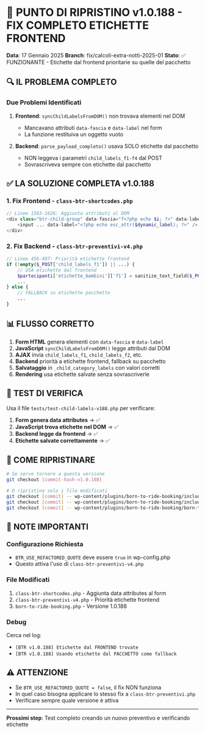# 🎯 PUNTO DI RIPRISTINO v1.0.188 - FIX COMPLETO ETICHETTE FRONTEND

**Data**: 17 Gennaio 2025
**Branch**: fix/calcoli-extra-notti-2025-01
**Stato**: ✅ FUNZIONANTE - Etichette dal frontend prioritarie su quelle del pacchetto

## 🔍 IL PROBLEMA COMPLETO

### Due Problemi Identificati

1. **Frontend**: `syncChildLabelsFromDOM()` non trovava elementi nel DOM
   - Mancavano attributi `data-fascia` e `data-label` nel form
   - La funzione restituiva un oggetto vuoto

2. **Backend**: `parse_payload_completo()` usava SOLO etichette dal pacchetto
   - NON leggeva i parametri `child_labels_f1-f4` dal POST
   - Sovrascriveva sempre con etichette dal pacchetto

## ✅ LA SOLUZIONE COMPLETA v1.0.188

### 1. Fix Frontend - `class-btr-shortcodes.php`
```php
// Linee 1583-1626: Aggiunta attributi al DOM
<div class="btr-child-group" data-fascia="f<?php echo $i; ?>" data-label="<?php echo esc_attr($dynamic_label); ?>">
    <input ... data-label="<?php echo esc_attr($dynamic_label); ?>" />
</div>
```

### 2. Fix Backend - `class-btr-preventivi-v4.php`
```php
// Linee 456-497: Priorità etichette frontend
if (!empty($_POST['child_labels_f1']) || ...) {
    // USA etichette dal frontend
    $partecipanti['etichette_bambini']['f1'] = sanitize_text_field($_POST['child_labels_f1']);
    ...
} else {
    // FALLBACK su etichette pacchetto
    ...
}
```

## 📊 FLUSSO CORRETTO

1. **Form HTML** genera elementi con `data-fascia` e `data-label`
2. **JavaScript** `syncChildLabelsFromDOM()` legge attributi dal DOM
3. **AJAX** invia `child_labels_f1`, `child_labels_f2`, etc.
4. **Backend** priorità a etichette frontend, fallback su pacchetto
5. **Salvataggio** in `_child_category_labels` con valori corretti
6. **Rendering** usa etichette salvate senza sovrascriverle

## 🧪 TEST DI VERIFICA

Usa il file `tests/test-child-labels-v188.php` per verificare:

1. **Form genera data attributes** → ✅
2. **JavaScript trova etichette nel DOM** → ✅
3. **Backend legge da frontend** → ✅
4. **Etichette salvate correttamente** → ✅

## 🔄 COME RIPRISTINARE

```bash
# Se serve tornare a questa versione
git checkout [commit-hash-v1.0.188]

# O ripristina solo i file modificati
git checkout [commit] -- wp-content/plugins/born-to-ride-booking/includes/class-btr-shortcodes.php
git checkout [commit] -- wp-content/plugins/born-to-ride-booking/includes/class-btr-preventivi-v4.php
git checkout [commit] -- wp-content/plugins/born-to-ride-booking/born-to-ride-booking.php
```

## 📝 NOTE IMPORTANTI

### Configurazione Richiesta
- `BTR_USE_REFACTORED_QUOTE` deve essere `true` in wp-config.php
- Questo attiva l'uso di `class-btr-preventivi-v4.php`

### File Modificati
1. `class-btr-shortcodes.php` - Aggiunta data attributes al form
2. `class-btr-preventivi-v4.php` - Priorità etichette frontend
3. `born-to-ride-booking.php` - Versione 1.0.188

### Debug
Cerca nel log:
- `[BTR v1.0.188] Etichette dal FRONTEND trovate`
- `[BTR v1.0.188] Usando etichette dal PACCHETTO come fallback`

## ⚠️ ATTENZIONE

- Se `BTR_USE_REFACTORED_QUOTE = false`, il fix NON funziona
- In quel caso bisogna applicare lo stesso fix a `class-btr-preventivi.php`
- Verificare sempre quale versione è attiva

---

**Prossimi step**: Test completo creando un nuovo preventivo e verificando etichette